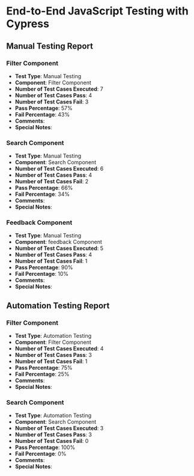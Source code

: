 # End-to-End JavaScript Testing with Cypress

## Manual Testing Report

### Filter Component

- **Test Type**: Manual Testing
- **Component**: Filter Component
- **Number of Test Cases Executed**: 7
- **Number of Test Cases Pass**: 4
- **Number of Test Cases Fail**: 3
- **Pass Percentage**: 57%
- **Fail Percentage**: 43%
- **Comments**: 
- **Special Notes**:

### Search Component

- **Test Type**: Manual Testing
- **Component**: Search Component
- **Number of Test Cases Executed**: 6
- **Number of Test Cases Pass**: 4
- **Number of Test Cases Fail**: 2
- **Pass Percentage**: 66%
- **Fail Percentage**: 34%
- **Comments**: 
- **Special Notes**:

### Feedback Component

- **Test Type**: Manual Testing
- **Component**: feedback Component
- **Number of Test Cases Executed**: 5
- **Number of Test Cases Pass**: 4
- **Number of Test Cases Fail**: 1
- **Pass Percentage**: 90%
- **Fail Percentage**: 10%
- **Comments**: 
- **Special Notes**: 

## Automation Testing Report

### Filter Component

- **Test Type**: Automation Testing
- **Component**: Filter Component
- **Number of Test Cases Executed**: 4
- **Number of Test Cases Pass**: 3
- **Number of Test Cases Fail**: 1
- **Pass Percentage**: 75%
- **Fail Percentage**: 25%
- **Comments**: 
- **Special Notes**:

### Search Component

- **Test Type**: Automation Testing
- **Component**: Search Component
- **Number of Test Cases Executed**: 3
- **Number of Test Cases Pass**: 3
- **Number of Test Cases Fail**: 0
- **Pass Percentage**: 100%
- **Fail Percentage**: 0%
- **Comments**: 
- **Special Notes**:

